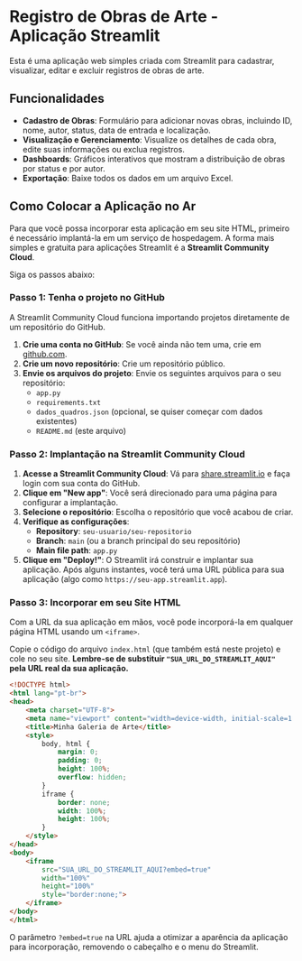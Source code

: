 # Registro de Obras de Arte - Aplicação Streamlit

Esta é uma aplicação web simples criada com Streamlit para cadastrar, visualizar, editar e excluir registros de obras de arte.

## Funcionalidades

-   **Cadastro de Obras**: Formulário para adicionar novas obras, incluindo ID, nome, autor, status, data de entrada e localização.
-   **Visualização e Gerenciamento**: Visualize os detalhes de cada obra, edite suas informações ou exclua registros.
-   **Dashboards**: Gráficos interativos que mostram a distribuição de obras por status e por autor.
-   **Exportação**: Baixe todos os dados em um arquivo Excel.

## Como Colocar a Aplicação no Ar

Para que você possa incorporar esta aplicação em seu site HTML, primeiro é necessário implantá-la em um serviço de hospedagem. A forma mais simples e gratuita para aplicações Streamlit é a **Streamlit Community Cloud**.

Siga os passos abaixo:

### Passo 1: Tenha o projeto no GitHub

A Streamlit Community Cloud funciona importando projetos diretamente de um repositório do GitHub.

1.  **Crie uma conta no GitHub**: Se você ainda não tem uma, crie em [github.com](https://github.com).
2.  **Crie um novo repositório**: Crie um repositório público.
3.  **Envie os arquivos do projeto**: Envie os seguintes arquivos para o seu repositório:
    -   `app.py`
    -   `requirements.txt`
    -   `dados_quadros.json` (opcional, se quiser começar com dados existentes)
    -   `README.md` (este arquivo)

### Passo 2: Implantação na Streamlit Community Cloud

1.  **Acesse a Streamlit Community Cloud**: Vá para [share.streamlit.io](https://share.streamlit.io) e faça login com sua conta do GitHub.
2.  **Clique em "New app"**: Você será direcionado para uma página para configurar a implantação.
3.  **Selecione o repositório**: Escolha o repositório que você acabou de criar.
4.  **Verifique as configurações**:
    -   **Repository**: `seu-usuario/seu-repositorio`
    -   **Branch**: `main` (ou a branch principal do seu repositório)
    -   **Main file path**: `app.py`
5.  **Clique em "Deploy!"**: O Streamlit irá construir e implantar sua aplicação. Após alguns instantes, você terá uma URL pública para sua aplicação (algo como `https://seu-app.streamlit.app`).

### Passo 3: Incorporar em seu Site HTML

Com a URL da sua aplicação em mãos, você pode incorporá-la em qualquer página HTML usando um `<iframe>`.

Copie o código do arquivo `index.html` (que também está neste projeto) e cole no seu site. **Lembre-se de substituir `"SUA_URL_DO_STREAMLIT_AQUI"` pela URL real da sua aplicação.**

```html
<!DOCTYPE html>
<html lang="pt-br">
<head>
    <meta charset="UTF-8">
    <meta name="viewport" content="width=device-width, initial-scale=1.0">
    <title>Minha Galeria de Arte</title>
    <style>
        body, html {
            margin: 0;
            padding: 0;
            height: 100%;
            overflow: hidden;
        }
        iframe {
            border: none;
            width: 100%;
            height: 100%;
        }
    </style>
</head>
<body>
    <iframe
        src="SUA_URL_DO_STREAMLIT_AQUI?embed=true"
        width="100%"
        height="100%"
        style="border:none;">
    </iframe>
</body>
</html>
```

O parâmetro `?embed=true` na URL ajuda a otimizar a aparência da aplicação para incorporação, removendo o cabeçalho e o menu do Streamlit. 